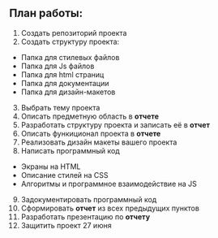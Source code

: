 ## План работы:
1. Создать репозиторий проекта
2. Создать структуру проекта:
 * Папка для стилевых файлов
 * Папка для Js файлов
 * Папка для html страниц
 * Папка для документации
 * Папка для дизайн-макетов
3. Выбрать тему проекта
4. Описать предметную область в **отчете**
5. Разработать структуру проекта и записать её в **отчет**
6. Описать функиционал проекта в **отчете**
7. Реализовать дизайн макеты вашего проекта
8. Написать программный код
  * Экраны на HTML
  * Описание стилей на CSS
  * Алгоритмы и программное взаимодействие на JS
 9. Задокументировать программный код
 10. Сформировать **отчет** из всех предыдущих пунктов
 11. Разработать презентацию по **отчету**
 12. Защитить проект 27 июня

